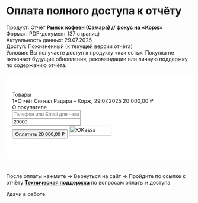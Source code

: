 # Оплата полного доступа к отчёту

Продукт: Отчёт [**Рынок кофеен (Самара) // фокус на «Корж»**](/radar/signal/coffee-points-smr-2025/review) <br>
Формат: PDF-документ (37 страниц) <br>
Актуальность данных: 29.07.2025 <br>
Доступ: Пожизненный (к текущей версии отчёта) <br>
Условия: Вы получаете доступ к продукту «как есть». Покупка не включает будущие обновления, рекомендации или личную поддержку по содержанию отчёта. <br>

<ClientOnly>
  <div class="payment-form-container" style="background-color: #ffffff; padding: 3rem 1rem; border-radius: 8px;">
    <link rel="stylesheet" href="https://yookassa.ru/integration/simplepay/css/yookassa_construct_form.css?v=1.25.0">
    <form class="yoomoney-payment-form" action="https://yookassa.ru/integration/simplepay/payment" method="post" accept-charset="utf-8" target="_blank">
        <div class="ym-products">
            <div class="ym-block-title ym-products-title">Товары</div>
            <div class="ym-product">
                <div class="ym-product-line">
                    <span class="ym-product-description"><span class="ym-product-count">1×</span>Отчёт Сигнал Радара – Корж, 29.07.2025</span>
                    <span class="ym-product-price" data-price="20000" data-id="615" data-count="1">20&nbsp;000,00&nbsp;₽</span>
                </div>
                <input disabled="" type="hidden" name="text" value="Отчёт Сигнал Радара – Корж, 29.07.2025">
                <input disabled="" type="hidden" name="price" value="20000">
                <input disabled="" type="hidden" name="quantity" value="1">
                <input disabled="" type="hidden" name="paymentSubjectType" value="commodity">
                <input disabled="" type="hidden" name="paymentMethodType" value="full_prepayment">
                <input disabled="" type="hidden" name="tax" value="1">
            </div>
        </div>
        <input value="" type="hidden" name="ym_merchant_receipt">
        <div class="ym-customer-info">
            <div class="ym-block-title">О покупателе</div>
            <input name="email" class="ym-input" placeholder="Телефон или Email для чека" type="text" value="">
        </div>
        <div class="ym-hidden-inputs">
            <input name="shopSuccessURL" type="hidden" value="https://drive.google.com/file/d/1-6ryIugzyfIKHej9u1_R7BQItw54C3Uq/view?usp=drive_link">
            <input name="shopFailURL" type="hidden" value="https://runscale.ru/radar/signal/payment">
        </div>
        <div class="ym-payment-btn-block ym-before-line ym-align-space-between">
            <div class="ym-input-icon-rub ym-display-none">
                <input name="sum" placeholder="0.00" class="ym-input ym-sum-input ym-required-input" type="number" step="any" value="20000">
            </div>
            <button data-text="Оплатить" class="ym-btn-pay ym-result-price">
                <span class="ym-text-crop">Оплатить</span>
                <span class="ym-price-output">20&nbsp;000,00&nbsp;₽</span>
            </button>
            <img src="https://yookassa.ru/integration/simplepay/img/iokassa-gray.svg?v=1.25.0" class="ym-logo" width="114" height="27" alt="ЮKassa">
        </div>
        <input name="shopId" type="hidden" value="1026515">
    </form>
  </div>
  <script src="https://yookassa.ru/integration/simplepay/js/yookassa_construct_form.js?v=1.25.0"></script>
</ClientOnly>


<br>

После оплаты нажмите → Вернуться на сайт → Пройдите по ссылке к отчёту
[**Техническая поддержка**](/about/contacts) по вопросам оплаты и доступа

Удачи в работе.
